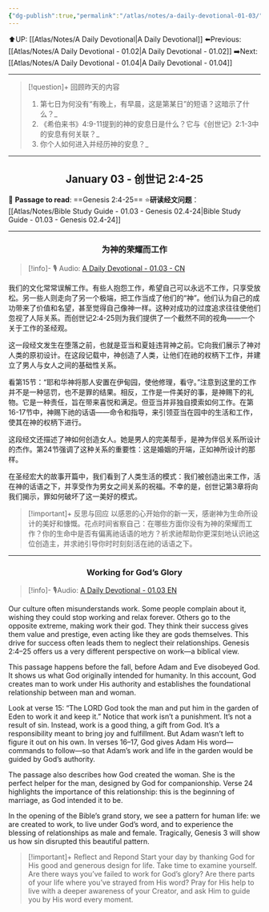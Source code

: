 ```yaml
---
{"dg-publish":true,"permalink":"/atlas/notes/a-daily-devotional-01-03/"}
---
```


⬆️UP: [[Atlas/Notes/A Daily Devotional\|A Daily Devotional]]
⬅️Previous: [[Atlas/Notes/A Daily Devotional - 01.02\|A Daily Devotional - 01.02]]
➡️Next: [[Atlas/Notes/A Daily Devotional - 01.04\|A Daily Devotional - 01.04]]

---

> [!question]+ 回顾昨天的内容
> 1. 第七日为何没有“有晚上，有早晨，这是第某日”的短语？这暗示了什么？_
> 2. 《希伯来书》4:9-11提到的神的安息日是什么？它与《创世记》2:1-3中的安息有何关联？_
> 3. 你个人如何进入并经历神的安息？_

---
## <center>January 03 - 创世记 2:4-25</center>

📖 **Passage to read**: ==Genesis 2:4-25==
⭐**研读经文问题**：[[Atlas/Notes/Bible Study Guide - 01.03 - Genesis 02.4-24\|Bible Study Guide - 01.03 - Genesis 02.4-24]]

---
### <center>为神的荣耀而工作</center>

> [!info]- 🎙️ Audio: [A Daily Devotional - 01.03 - CN](https://drive.google.com/file/d/1dSgSkM9mhdT81w-RXwJ2bGzn8LozMnE-/view?usp=drive_link)

我们的文化常常误解工作。有些人抱怨工作，希望自己可以永远不工作，只享受放松。另一些人则走向了另一个极端，把工作当成了他们的“神”。他们认为自己的成功带来了价值和名望，甚至觉得自己像神一样。这种对成功的过度追求往往使他们忽视了人际关系。而创世记2:4-25则为我们提供了一个截然不同的视角——一个关于工作的圣经观。

这一段经文发生在堕落之前，也就是亚当和夏娃违背神之前。它向我们展示了神对人类的原初设计。在这段记载中，神创造了人类，让他们在祂的权柄下工作，并建立了男人与女人之间的基础性关系。

看第15节：“耶和华神将那人安置在伊甸园，使他修理，看守。”注意到这里的工作并不是一种惩罚，也不是罪的结果。相反，工作是一件美好的事，是神赐下的礼物。它是一种责任，旨在带来喜悦和满足。但亚当并非独自摸索如何工作。在第16-17节中，神赐下祂的话语——命令和指导，来引领亚当在园中的生活和工作，使其在神的权柄下进行。

这段经文还描述了神如何创造女人。她是男人的完美帮手，是神为伴侣关系所设计的杰作。第24节强调了这种关系的重要性：这是婚姻的开端，正如神所设计的那样。

在圣经宏大的故事开篇中，我们看到了人类生活的模式：我们被创造出来工作，活在神的话语之下，并享受作为男女之间关系的祝福。不幸的是，创世记第3章将向我们揭示，罪如何破坏了这一美好的模式。

> [!important]+ 反思与回应
> 以感恩的心开始你的新一天，感谢神为生命所设计的美好和慷慨。花点时间省察自己：在哪些方面你没有为神的荣耀而工作？你的生命中是否有偏离祂话语的地方？祈求祂帮助你更深刻地认识祂这位创造主，并求祂引导你时时刻刻活在祂的话语之下。

---
### <center>Working for God’s Glory</center>

> [!info]- 🎙️Audio: [A Daily Devotional - 01.03 EN](https://drive.google.com/file/d/1nvVGxLSmLVWPZ2TnWXi-EWx2LOKOxg-X/view?usp=drive_link)

Our culture often misunderstands work. Some people complain about it, wishing they could stop working and relax forever. Others go to the opposite extreme, making work their god. They think their success gives them value and prestige, even acting like they are gods themselves. This drive for success often leads them to neglect their relationships. Genesis 2:4–25 offers us a very different perspective on work—a biblical view.

This passage happens before the fall, before Adam and Eve disobeyed God. It shows us what God originally intended for humanity. In this account, God creates man to work under His authority and establishes the foundational relationship between man and woman.

Look at verse 15: “The LORD God took the man and put him in the garden of Eden to work it and keep it.” Notice that work isn’t a punishment. It’s not a result of sin. Instead, work is a good thing, a gift from God. It’s a responsibility meant to bring joy and fulfillment. But Adam wasn’t left to figure it out on his own. In verses 16–17, God gives Adam His word—commands to follow—so that Adam’s work and life in the garden would be guided by God’s authority.

The passage also describes how God created the woman. She is the perfect helper for the man, designed by God for companionship. Verse 24 highlights the importance of this relationship: this is the beginning of marriage, as God intended it to be.

In the opening of the Bible’s grand story, we see a pattern for human life: we are created to work, to live under God’s word, and to experience the blessing of relationships as male and female. Tragically, Genesis 3 will show us how sin disrupted this beautiful pattern.

> [!important]+ Reflect and Repond
> Start your day by thanking God for His good and generous design for life. Take time to examine yourself. Are there ways you’ve failed to work for God’s glory? Are there parts of your life where you’ve strayed from His word? Pray for His help to live with a deeper awareness of your Creator, and ask Him to guide you by His word every moment.